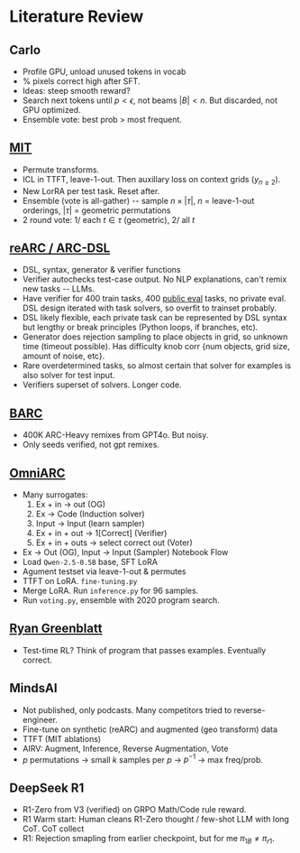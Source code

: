 # Literature Review

## Carlo
- Profile GPU, unload unused tokens in vocab
- % pixels correct high after SFT.
- Ideas: steep smooth reward?
- Search next tokens until $p < \epsilon$, not beams $|B| < n$. But discarded, not GPU optimized.
- Ensemble vote: best prob > most frequent.

## [MIT](https://github.com/ekinakyurek/marc)
- Permute transforms.
- ICL in TTFT, leave-1-out. Then auxillary loss on context grids ($y_{n \geq 2}$).
- New LorRA per test task. Reset after.
- Ensemble (vote is all-gather) -- sample $n \times |\tau|$, $n$ = leave-1-out orderings, $|\tau|$ = geometric permutations
- 2 round vote: 1/ each $t \in \tau$ (geometric), 2/ all $t$

## [reARC / ARC-DSL](https://github.com/michaelhodel/re-arc)
- DSL, syntax, generator & verifier functions
- Verifier autochecks test-case output. No NLP explanations, can't remix new tasks -- LLMs.
- Have verifier for 400 train tasks, 400 [public eval](https://arc.net/l/quote/xmesbjnb) tasks, no private eval. DSL design iterated with task solvers, so overfit to trainset probably.
- DSL likely flexible, each private task can be represented by DSL syntax but lengthy or break principles (Python loops, if branches, etc).
- Generator does rejection sampling to place objects in grid, so unknown time (timeout possible). Has difficulty knob corr {num objects, grid size, amount of noise, etc}.
- Rare overdetermined tasks, so almost certain that solver for examples is also solver for test input.
- Verifiers superset of solvers. Longer code. 

## [BARC](https://github.com/xu3kev/BARC)
- 400K ARC-Heavy remixes from GPT4o. But noisy.
- Only seeds verified, not gpt remixes.

## [OmniARC](https://ironbar.github.io/arc24/05_Solution_Summary/)
- Many surrogates:
  1. Ex + in -> out (OG)
  2. Ex -> Code (Induction solver)
  3. Input -> Input (learn sampler)
  4. Ex + in + out -> 1[Correct] (Verifier)
  5. Ex + in + outs -> select correct out (Voter)
- Ex -> Out (OG), Input -> Input (Sampler)
Notebook Flow
- Load `Qwen-2.5-0.5B` base, SFT LoRA
- Agument testset via leave-1-out & permutes
- TTFT on LoRA. `fine-tuning.py`
- Merge LoRA. Run `inference.py` for 96 samples.
- Run `voting.py`, ensemble with 2020 program search.

## [Ryan Greenblatt](https://redwoodresearch.substack.com/p/getting-50-sota-on-arc-agi-with-gpt)
- Test-time RL? Think of program that passes examples. Eventually correct.

## MindsAI
- Not published, only podcasts. Many competitors tried to reverse-engineer.
- Fine-tune on synthetic (reARC) and augmented (geo transform) data
- TTFT (MIT ablations)
- AIRV: Augment, Inference, Reverse Augmentation, Vote
- $p$ permutations -> small $k$ samples per $p$ -> $p^{-1}$ -> max freq/prob.

## DeepSeek R1
- R1-Zero from V3 (verified) on GRPO Math/Code rule reward.
- R1 Warm start: Human cleans R1-Zero thought / few-shot LLM with long CoT.
CoT collect
- R1: Rejection smapling from earlier checkpoint, but for me $\pi_{1B} \neq \pi_{r1}$.